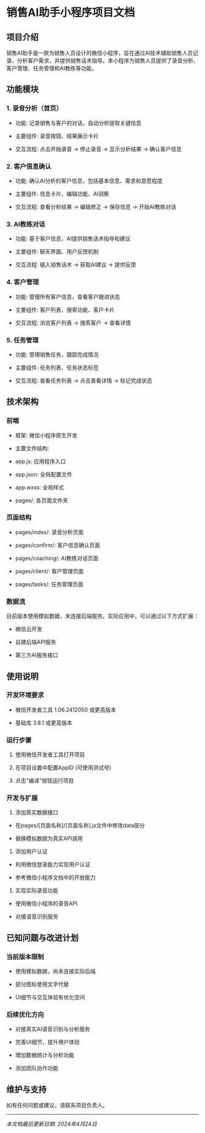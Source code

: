 # 销售AI助手小程序项目文档

## 项目介绍

销售AI助手是一款为销售人员设计的微信小程序，旨在通过AI技术辅助销售人员记录、分析客户需求，并提供销售话术指导。本小程序为销售人员提供了录音分析、客户管理、任务管理和AI教练等功能。

## 功能模块

### 1. 录音分析（首页）

- 功能: 记录销售与客户的对话，自动分析提取关键信息

- 主要组件: 录音按钮、结果展示卡片

- 交互流程: 点击开始录音 → 停止录音 → 显示分析结果 → 确认客户信息

### 2. 客户信息确认

- 功能: 确认AI分析的客户信息，包括基本信息、需求和意愿程度

- 主要组件: 信息卡片、编辑功能、AI洞察

- 交互流程: 查看分析结果 → 编辑修正 → 保存信息 → 开始AI教练对话

### 3. AI教练对话

- 功能: 基于客户信息，AI提供销售话术指导和建议

- 主要组件: 聊天界面、用户反馈机制

- 交互流程: 输入销售话术 → 获取AI建议 → 提供反馈

### 4. 客户管理

- 功能: 管理所有客户信息，查看客户跟进状态

- 主要组件: 客户列表、搜索功能、客户卡片

- 交互流程: 浏览客户列表 → 搜索客户 → 查看详情

### 5. 任务管理

- 功能: 管理销售任务，跟踪完成情况

- 主要组件: 任务列表、任务状态标签

- 交互流程: 查看任务列表 → 点击查看详情 → 标记完成状态

## 技术架构

### 前端

- 框架: 微信小程序原生开发

- 主要文件结构:

- app.js: 应用程序入口

- app.json: 全局配置文件

- app.wxss: 全局样式

- pages/: 各页面文件夹

### 页面结构

- pages/index/: 录音分析页面

- pages/confirm/: 客户信息确认页面

- pages/coaching/: AI教练对话页面

- pages/client/: 客户管理页面

- pages/tasks/: 任务管理页面

### 数据流

目前版本使用模拟数据，未连接后端服务。实际应用中，可以通过以下方式扩展：

- 微信云开发

- 自建后端API服务

- 第三方AI服务接口

## 使用说明

### 开发环境要求

- 微信开发者工具 1.06.2412050 或更高版本

- 基础库 3.8.1 或更高版本

### 运行步骤

1. 使用微信开发者工具打开项目

1. 在项目设置中配置AppID (可使用测试号)

1. 点击"编译"按钮运行项目

### 开发与扩展

1. 添加真实数据接口

- 在pages/[页面名称]/[页面名称].js文件中修改data部分

- 替换模拟数据为真实API调用

1. 添加用户认证

- 利用微信登录能力实现用户认证

- 参考微信小程序文档中的开放能力

1. 实现实际录音功能

- 使用微信小程序的录音API

- 对接语音识别服务

## 已知问题与改进计划

### 当前版本限制

- 使用模拟数据，尚未连接实际后端

- 部分图标使用文字代替

- UI细节与交互体验有优化空间

### 后续优化方向

- 对接真实AI语音识别与分析服务

- 完善UI细节，提升用户体验

- 增加数据统计与分析功能

- 添加团队协作功能

## 维护与支持

如有任何问题或建议，请联系项目负责人。

------

*本文档最后更新日期: 2024年4月24日*